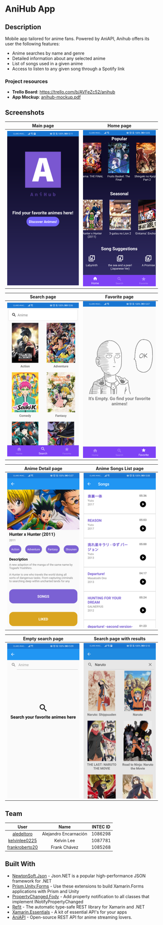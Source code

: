 # AniHub App

## Description

Mobile app tailored for anime fans. Powered by AniAPI, Anihub offers its user the following features:
- Anime searches by name and genre
- Detailed information about any selected anime
- List of songs used in a given anime
- Access to listen to any given song through a Spotify link

### Project resources

- **Trello Board**: https://trello.com/b/AVFeZc52/anihub
- **App Mockup**: [anihub-mockup.pdf](screenshots/anihub-mockup.pdf)

## Screenshots

Main page | Home page
:--------:|:--------:
![main-page](screenshots/main-page.jpeg) | ![home-page](screenshots/home-page.jpeg)

Search page | Favorite page
:-----------:|:-----------:
![search-page](screenshots/search-page.jpeg) | ![favorite-page](screenshots/favorite-page.jpeg)

Anime Detail page | Anime Songs List page
:----------------:|:---------------------:
![anime-detail](screenshots/anime-detail-page.jpeg) | ![anime-songs-list](screenshots/anime-songs-list.jpeg)

Empty search page | Search page with results
:-----------------:|:----------------------:
![empty-search](screenshots/empty-search-page.jpeg) | ![search-with-results](screenshots/search-page-results.jpeg)

## Team

User | Name | INTEC ID
:----:|:----:|:-------:
[aledeltoro](https://github.com/aledeltoro) | Alejandro Encarnación | 1086298
[kelvinlee0225](https://github.com/kelvinlee0225) | Kelvin Lee | 1087781
[frankroberto20](https://github.com/frankroberto20) | Frank Chávez | 1085268



## Built With

- [NewtonSoft.Json](https://github.com/JamesNK/Newtonsoft.Json) - Json.NET is a popular high-performance JSON framework for .NET 
- [Prism.Unity.Forms](https://github.com/PrismLibrary/Prism) - Use these extensions to build Xamarin.Forms applications with Prism and Unity
- [PropertyChanged.Fody](https://github.com/Fody/PropertyChanged) - Add property notification to all classes that implement INotifyPropertyChanged
- [Refit](https://github.com/reactiveui/refit) - The automatic type-safe REST library for Xamarin and .NET
- [Xamarin.Essentials](https://github.com/xamarin/Essentials) - A kit of essential API's for your apps
- [AniAPI](https://github.com/AniAPI-Team/AniAPI) - Open-source REST API for anime streaming lovers.
